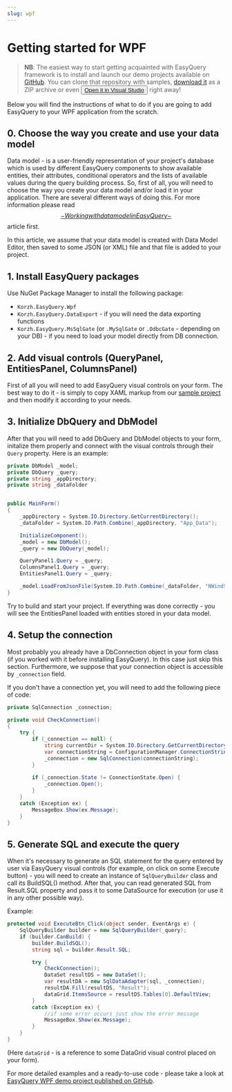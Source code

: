 ```yaml
---
slug: wpf
---
```


# Getting started for WPF

> __NB__: The easiest way to start getting acquainted with EasyQuery framework is to install and launch our demo projects available on [GitHub](https://github.com/easyquery/Net4Samples). You can clone that repository with samples, [download it](https://github.com/easyquery/Net4Samples/archive/master.zip) as a ZIP archive or even <button>[Open it in Visual Studio](git-client://clone?repo=https%3A%2F%2Fgithub.com%2Feasyquery%2FNet4Samples)</button> right away!

Below you will find the instructions of what to do if you are going to add EasyQuery to your WPF application from the scratch.

## 0. Choose the way you create and use your data model
Data model - is a user-friendly representation of your project's database which is used by different EasyQuery components to show available entities, their attributes, conditional operators and the lists of available values during the query building process. So, first of all, you will need to choose the way you create your data model and/or load it in your application. There are several different ways of doing this. For more information please read [$$-Working with data model in EasyQuery-$$](/$aid/d3296080-f7cd-4e32-b6ea-1e5319948c82) article first.

In this article, we assume that your data model is created with Data Model Editor, then saved to some JSON (or XML) file and that file is added to your project.

## 1. Install EasyQuery packages

Use NuGet Package Manager to install the following package:

* `Korzh.EasyQuery.Wpf`
* `Korzh.EasyQuery.DataExport` - if you will need the data exporting functions
* `Korzh.EasyQuery.MsSqlGate` (or `.MySqlGate` or `.OdbcGate` - depending on your DB) - if you need to load your model directly from DB connection.


## 2. Add visual controls (QueryPanel, EntitiesPanel, ColumnsPanel)

First of all you will need to add EasyQuery visual controls on your form. The best way to do it - is simply to copy XAML markup from our [sample project](https://github.com/easyquery/Net4Samples/blob/master/EqWpfDemo/MainWindow.xaml) and then modify it according to your needs.

## 3. Initialize DbQuery and DbModel

After that you will need to add DbQuery and DbModel objects to your form, initalize them properly and connect with the visual controls through their `Query` property.
Here is an example:


```C#
private DbModel _model;
private DbQuery _query;
private string _appDirectory;
private string _dataFolder


public MainForm()
{
	_appDirectory = System.IO.Directory.GetCurrentDirectory();
	_dataFolder = System.IO.Path.Combine(_appDirectory, "App_Data");

	InitializeComponent();
	_model = new DbModel();
	_query = new DbQuery(_model);

	QueryPanel1.Query = _query;
	ColumnsPanel1.Query = _query;
	EntitiesPanel1.Query = _query;

    _model.LoadFromJsonFile(System.IO.Path.Combine(_dataFolder, "NWindSQL.json"));
}
```

Try to build and start your project. If everything was done correctly - you will see the EntitiesPanel loaded with entities stored in your data model.

## 4. Setup the connection

Most probably you already have a DbConnection object in your form class (if you worked with it before installing EasyQuery). In this case just skip this section. Furthermore, we suppose that your connection object is accessible by `_connection` field.

If you don't have a connection yet, you will need to add the following piece of code:

```C#
private SqlConnection _connection;

private void CheckConnection()
{
	try {
		if (_connection == null) {
			string currentDir = System.IO.Directory.GetCurrentDirectory();
			var connectionString = ConfigurationManager.ConnectionStrings["DefaultConnection"]?.ToString();
			_connection = new SqlConnection(connectionString);
		}
		
		if (_connection.State != ConnectionState.Open) {
			_connection.Open();
		}
	}
	catch (Exception ex) {
		MessageBox.Show(ex.Message);
	}
}
```

## 5. Generate SQL and execute the query

When it's necessary to generate an SQL statement for the query entered by user via EasyQuery visual controls (for example, on click on some Execute button) -  you will need to create an instance of `SqlQueryBuilder` class and call its BuildSQL() method.  After that, you can read generated SQL from Result.SQL property and pass it to some DataSource for execution (or use it in any other possible way).

Example:

```C#
protected void ExecuteBtn_Click(object sender, EventArgs e) { 
    SqlQueryBuilder builder = new SqlQueryBuilder(_query);
    if (builder.CanBuild) {
        builder.BuildSQL();
        string sql = builder.Result.SQL;

        try { 
		    CheckConnection();
			DataSet resultDS = new DataSet();
            var resultDA = new SqlDataAdapter(sql, _connection); 
            resultDA.Fill(resultDS, "Result");
			dataGrid.ItemsSource = resultDS.Tables[0].DefaultView;   
        }  
        catch (Exception ex) { 
            //if some error occurs just show the error message  
            MessageBox.Show(ex.Message);       
        }  
    }
} 
```
(Here `dataGrid` - is a reference to some DataGrid visual control placed on your form).

For more detailed examples and a ready-to-use code - please take a look at [EasyQuery WPF demo project published on GitHub](https://github.com/easyquery/Net4Samples/tree/master/EqWpfDemo). 